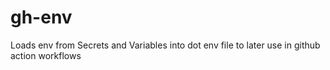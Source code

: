 # gh-env

Loads env from Secrets and Variables into dot env file to later use in github action workflows
